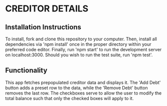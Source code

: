 # CREDITOR DETAILS

## Installation Instructions

To install, fork and clone this repository to your computer.
Then, install all dependencies via 'npm install' once in the proper directory within your preferred code editor.
Finally, run 'npm start' to run the development server on localhost:3000.
Should you wish to run the test suite, run 'npm test'.

## Functionality

This app fetches prepopulated creditor data and displays it. The 'Add Debt' button adds a preset row to the data, while the 'Remove Debt' button removes the last row. The checkboxes serve to allow the user to modify the total balance such that only the checked boxes will apply to it.
